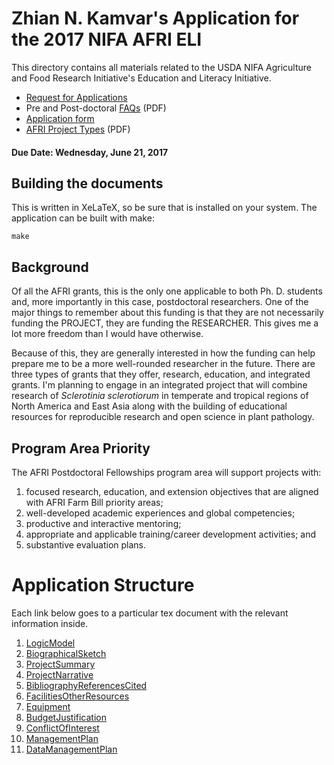 Zhian N. Kamvar's Application for the 2017 NIFA AFRI ELI
========================================================

This directory contains all materials related to the USDA NIFA Agriculture and
Food Research Initiative's Education and Literacy Initiative.

 - [Request for Applications]
 - Pre and Post-doctoral [FAQs] (PDF)
 - [Application form]
 - [AFRI Project Types] (PDF)


#### Due Date: Wednesday, June 21, 2017

Building the documents
----------------------

This is written in XeLaTeX, so be sure that is installed on your system. The
application can be built with make:

```
make
```

Background
----------

Of all the AFRI grants, this is the only one applicable to both Ph. D. students
and, more importantly in this case, postdoctoral researchers. One of the major
things to remember about this funding is that they are not necessarily funding
the PROJECT, they are funding the RESEARCHER. This gives me a lot more freedom
than I would have otherwise.

Because of this, they are generally interested in how the funding can help
prepare me to be a more well-rounded researcher in the future. There are three
types of grants that they offer, research, education, and integrated grants. I'm
planning to engage in an integrated project that will combine research of
*Sclerotinia sclerotiorum* in temperate and tropical regions of North America
and East Asia along with the building of educational resources for reproducible
research and open science in plant pathology.

[Request for Applications]: https://nifa.usda.gov/funding-opportunity/agriculture-and-food-research-initiative-food-agriculture-natural-resources
[FAQs]: https://nifa.usda.gov/sites/default/files/Predoctoral%20and%20Postdoctral%20Fellowship%20FAQs_0.pdf
[Application form]: https://www.grants.gov/web/grants/view-opportunity.html?oppId=293349
[AFRI Project Types]: https://nifa.usda.gov/sites/default/files/resource/AFRI-Project-Types.pdf

Program Area Priority
---------------------

The AFRI Postdoctoral Fellowships program area will support projects with: 

1. focused research, education, and extension objectives that are aligned with
   AFRI Farm Bill priority areas;
2. well-developed academic experiences and global competencies;
3. productive and interactive mentoring;
4. appropriate and applicable training/career development activities; and
5. substantive evaluation plans.

Application Structure
=====================

Each link below goes to a particular tex document with the relevant information
inside. 

 1. [LogicModel]
 1. [BiographicalSketch]
 1. [ProjectSummary]
 1. [ProjectNarrative]
 1. [BibliographyReferencesCited]
 1. [FacilitiesOtherResources]
 1. [Equipment]
 1. [BudgetJustification]
 1. [ConflictOfInterest]
 1. [ManagementPlan]
 1. [DataManagementPlan]

[LogicModel]: LogicModel.tex
[BiographicalSketch]: BiographicalSketch.tex
[ProjectSummary]: ProjectSummary.tex
[ProjectNarrative]: ProjectNarrative.tex
[BibliographyReferencesCited]: BibliographyReferencesCited.tex
[FacilitiesOtherResources]: FacilitiesOtherResources.tex
[Equipment]: Equipment.tex
[BudgetJustification]: BudgetJustification.tex
[ConflictOfInterest]: ConflictOfInterest.tex
[ManagementPlan]: ManagementPlan.tex
[DataManagementPlan]: DataManagementPlan.tex

